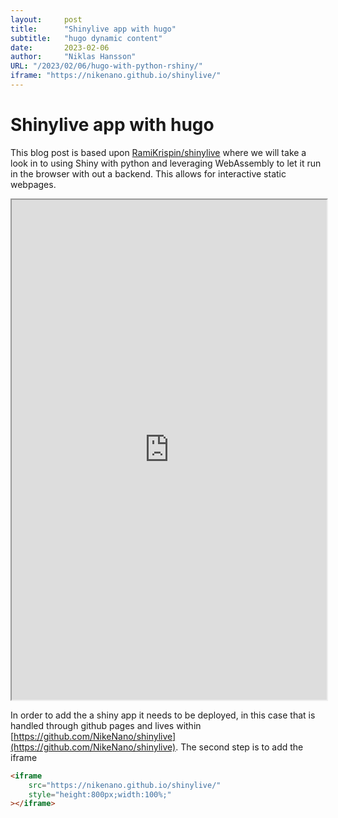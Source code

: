 ```yaml
---
layout:     post 
title:      "Shinylive app with hugo"
subtitle:   "hugo dynamic content"
date:       2023-02-06
author:     "Niklas Hansson"
URL: "/2023/02/06/hugo-with-python-rshiny/"
iframe: "https://nikenano.github.io/shinylive/"
---
```

# Shinylive app with hugo

This blog post is based upon [RamiKrispin/shinylive](https://github.com/RamiKrispin/shinylive) where we will take a look in to using Shiny with python and leveraging WebAssembly to let it run in the browser with out a backend. This allows for interactive static webpages. 

<iframe
    src="https://nikenano.github.io/shinylive/"
    style="height:800px;width:100%;"
></iframe>

In order to add the a shiny app it needs to be deployed, in this case that is handled through github pages and lives within [https://github.com/NikeNano/shinylive](https://github.com/NikeNano/shinylive). The second step is to add the iframe

```html
<iframe 
    src="https://nikenano.github.io/shinylive/"
    style="height:800px;width:100%;"
></iframe>
```
